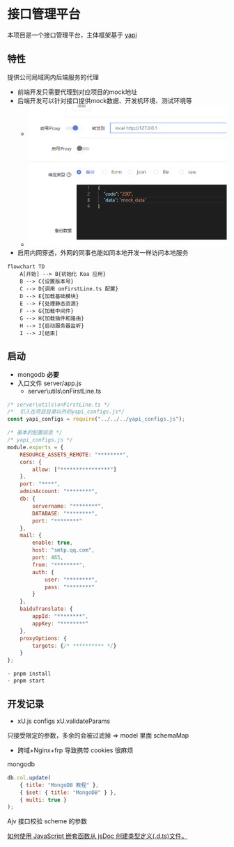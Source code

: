 # 接口管理平台

本项目是一个接口管理平台，主体框架基于 [yapi](https://github.com/YMFE/yapi)

## 特性

提供公司局域网内后端服务的代理
- 前端开发只需要代理到对应项目的mock地址
- 后端开发可以针对接口提供mock数据、开发机环境、测试环境等
    - ![alt text](docs/assets/img/image.png)
    - ![alt text](docs/assets/img/image-1.png)
- 启用内网穿透，外网的同事也能如同本地开发一样访问本地服务

```mermaid
flowchart TD
    A[开始] --> B{初始化 Koa 应用}
    B --> C{设置版本号}
    C --> D{调用 onFirstLine.ts 配置}
    D --> E{加载基础模块}
    E --> F{处理静态资源}
    F --> G{加载中间件}
    G --> H{加载插件和路由}
    H --> I{启动服务器监听}
    I --> J[结束]
```

## 启动


- mongodb **必要**
- 入口文件 server/app.js
    - server\utils\onFirstLine.ts

```js
/* server\utils\onFirstLine.ts */
/*  引入在项目目录以外的yapi_configs.js*/
const yapi_configs = require("../../../yapi_configs.js");
```

```js
/* 基本的配置信息 */
/* yapi_configs.js */
module.exports = {
	RESOURCE_ASSETS_REMOTE: "********",
	cors: {
		allow: ["****************"]
	},
	port: "****",
	adminAccount: "********",
	db: {
		servername: "********",
		DATABASE: "********",
		port: "********"
	},
	mail: {
		enable: true,
		host: "smtp.qq.com",
		port: 465,
		from: "********",
		auth: {
			user: "********",
			pass: "********"
		}
	},
	baiduTranslate: {
		appId: "********",
		appKey: "********"
	},
	proxyOptions: {
		targets: {/* ********** */}
	}
};
```
    - pnpm install
    - pnpm start

## 开发记录

- xU.js configs
xU.validateParams

只接受限定的参数，多余的会被过滤掉 => model 里面 schemaMap

- 跨域+Nginx+frp 导致携带 cookies 很麻烦

mongodb

```js
db.col.update(
	{ title: "MongoDB 教程" },
	{ $set: { title: "MongoDB" } },
	{ multi: true }
);
```

Ajv 接口校验 scheme 的参数

[如何使用 JavaScript 嵌套函数从 jsDoc 创建类型定义(.d.ts)文件。](https://www.volcengine.com/theme/4203294-R-7-1)
